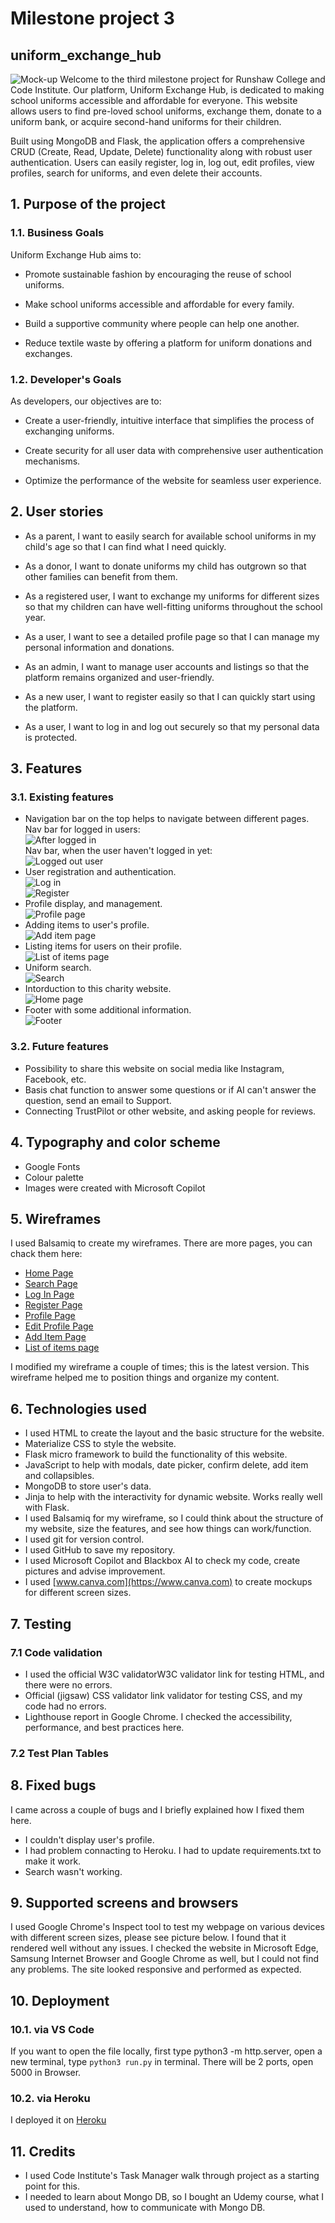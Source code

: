 # Milestone project 3
## uniform_exchange_hub
![Mock-up](/static/images/Mock-up-for-mp3.png)
Welcome to the third milestone project for Runshaw College and Code Institute. Our platform, Uniform Exchange Hub, is dedicated to making school uniforms accessible and affordable for everyone. This website allows users to find pre-loved school uniforms, exchange them, donate to a uniform bank, or acquire second-hand uniforms for their children.

Built using MongoDB and Flask, the application offers a comprehensive CRUD (Create, Read, Update, Delete) functionality along with robust user authentication. Users can easily register, log in, log out, edit profiles, view profiles, search for uniforms, and even delete their accounts.

## 1. Purpose of the project
  ### 1.1. Business Goals
Uniform Exchange Hub aims to:

- Promote sustainable fashion by encouraging the reuse of school uniforms.

- Make school uniforms accessible and affordable for every family.

- Build a supportive community where people can help one another.

- Reduce textile waste by offering a platform for uniform donations and exchanges.

### 1.2. Developer's Goals
As developers, our objectives are to:

- Create a user-friendly, intuitive interface that simplifies the process of exchanging uniforms.

- Create security for all user data with comprehensive user authentication mechanisms.

- Optimize the performance of the website for seamless user experience.
## 2. User stories
- As a parent, I want to easily search for available school uniforms in my child's age so that I can find what I need quickly.

- As a donor, I want to donate uniforms my child has outgrown so that other families can benefit from them.

- As a registered user, I want to exchange my uniforms for different sizes so that my children can have well-fitting uniforms throughout the school year.

- As a user, I want to see a detailed profile page so that I can manage my personal information and donations.

- As an admin, I want to manage user accounts and listings so that the platform remains organized and user-friendly.

- As a new user, I want to register easily so that I can quickly start using the platform.

- As a user, I want to log in and log out securely so that my personal data is protected.

## 3. Features
   ### 3.1. Existing features
   * Navigation bar on the top helps to navigate between different pages. \
   Nav bar for logged in users:\
    ![After logged in](static/images/nav-loggedin.PNG) \
   Nav bar, when the user haven't logged in yet: \
    ![Logged out user](static/images/nav-loggedout.PNG)
   * User registration and authentication. \
    ![Log in](static/images/log-in.PNG) \
     ![Register]()
   * Profile display, and management. \
    ![Profile page](static/images/profile-example.PNG)
   * Adding items to user's profile. \
    ![Add item page](static/images/add-item.PNG)
   * Listing items for users on their profile. \
    ![List of items page](static/images/list-of-items.PNG)
   * Uniform search. \
    ![Search](static/images/search-page.PNG)
   * Intorduction to this charity website. \
    ![Home page](static/images/home-page.PNG)
   * Footer with some additional information. \
    ![Footer](static/images/footer.PNG)
   ### 3.2. Future features
   * Possibility to share this website on social media like Instagram, Facebook, etc.
   * Basis chat function to answer some questions or if AI can't answer the question, send an email to Support.
   * Connecting TrustPilot or other website, and asking people for reviews.
## 4. Typography and color scheme
* Google Fonts
* Colour palette
* Images were created with Microsoft Copilot
## 5. Wireframes
I used Balsamiq to create my wireframes. There are more pages, you can chack them here: 
* [Home Page](static/images/Home%20Page.pdf)
* [Search Page](static/images/Search%20Page.pdf)
* [Log In Page](static/images/Log%20in%20page.pdf)
* [Register Page](static/images/Register%20page.pdf)
* [Profile Page](static/images/Profile%20page.pdf)
* [Edit Profile Page](static/images/Edit%20Profile%20page.pdf)
* [Add Item Page](static/images/Add%20Item%20page.pdf)
* [List of items page](static/images/List%20of%20items%20page.pdf)

I modified my wireframe a couple of times; this is the latest version. This wireframe helped me to position things and organize my content.
## 6. Technologies used
* I used HTML to create the layout and the basic structure for the website.
* Materialize CSS to style the website.
* Flask micro framework to build the functionality of this website.
* JavaScript to help with modals, date picker, confirm delete, add item and collapsibles.
* MongoDB to store user's data.
* Jinja to help with the interactivity for dynamic website. Works really well with Flask.
* I used Balsamiq for my wireframe, so I could think about the structure of my website, size the features, and see how things can work/function.
* I used git for version control.
* I used GitHub to save my repository.
* I used Microsoft Copilot and Blackbox AI to check my code, create pictures and advise improvement.
* I used [www.canva.com](https://www.canva.com) to create mockups for different screen sizes.
## 7. Testing
   ### 7.1 Code validation
   * I used the official W3C validatorW3C validator link for testing HTML, and there were no errors.
   * Official (jigsaw) CSS validator link validator for testing CSS, and my code had no errors.
   * Lighthouse report in Google Chrome. I checked the accessibility, performance, and best practices here.
   ### 7.2 Test Plan Tables

## 8. Fixed bugs
I came across a couple of bugs and I briefly explained how I fixed them here.
- I couldn't display user's profile.
- I had problem connacting to Heroku. I had to update requirements.txt to make it work.
- Search wasn't working.
## 9. Supported screens and browsers
I used Google Chrome's Inspect tool to test my webpage on various devices with different screen sizes, please see picture below. I found that it rendered well without any issues. I checked the website in Microsoft Edge, Samsung Internet Browser and Google Chrome as well, but I could not find any problems. The site looked responsive and performed as expected.
## 10. Deployment
   ### 10.1. via VS Code
   If you want to open the file locally, first type python3 -m http.server, open a new terminal, type `python3 run.py` in terminal. There will be 2 ports, open 5000 in Browser.
   ### 10.2. via Heroku
   I deployed it on [Heroku](https://uniform-exchange-hub-9de6578280cd.herokuapp.com/)
## 11. Credits
- I used Code Institute's Task Manager walk through project as a starting point for this.
- I needed to learn about Mongo DB, so I bought an Udemy course, what I used to understand, how to communicate with Mongo DB.
